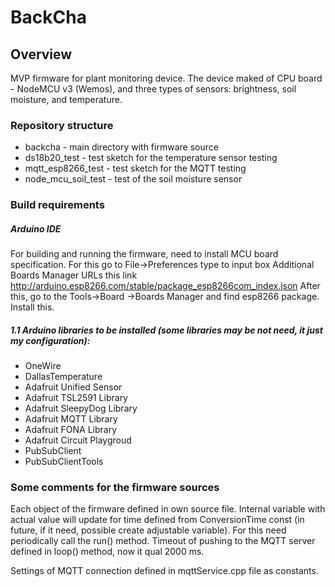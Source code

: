 # BackCha 
## Overview
MVP firmware for plant monitoring device. The device maked of CPU board - NodeMCU v3 (Wemos), and three types of sensors: brightness, soil moisture, and temperature.

### Repository structure
- backcha - main directory with firmware source
- ds18b20_test - test sketch for the temperature sensor testing 
- mqtt_esp8266_test - test sketch for the MQTT testing
- node_mcu_soil_test - test of the soil moisture sensor

### Build requirements
##### Arduino IDE
For building and running the firmware, need to install MCU board specification. For this go to File→Preferences type to input box  Additional Boards Manager URLs this link http://arduino.esp8266.com/stable/package_esp8266com_index.json
After this, go to the Tools→Board →Boards Manager and find esp8266 package. Install this.
##### 1.1 Arduino libraries to be installed (some libraries may be not need, it just my configuration):
- OneWire
- DallasTemperature
- Adafruit Unified Sensor
- Adafruit TSL2591 Library
- Adafruit SleepyDog Library
- Adafruit MQTT Library
- Adafruit FONA Library
- Adafruit Circuit Playgroud
- PubSubClient
- PubSubClientTools

### Some comments for the firmware sources
Each object of the firmware defined in own source file. 
Internal variable with actual value will update for time defined from ConversionTime const (in future, if it need, possible create adjustable variable). For this need periodically call the run() method.
Timeout of pushing to the MQTT server defined in loop() method, now it qual 2000 ms.

Settings of MQTT connection defined in mqttService.cpp file as constants.